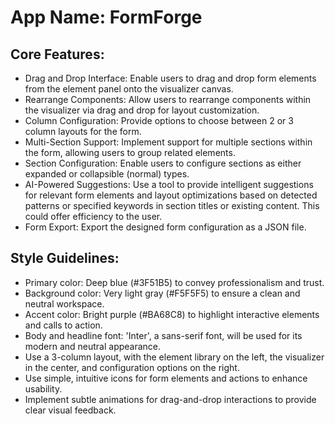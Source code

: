# **App Name**: FormForge

## Core Features:

- Drag and Drop Interface: Enable users to drag and drop form elements from the element panel onto the visualizer canvas.
- Rearrange Components: Allow users to rearrange components within the visualizer via drag and drop for layout customization.
- Column Configuration: Provide options to choose between 2 or 3 column layouts for the form.
- Multi-Section Support: Implement support for multiple sections within the form, allowing users to group related elements.
- Section Configuration: Enable users to configure sections as either expanded or collapsible (normal) types.
- AI-Powered Suggestions: Use a tool to provide intelligent suggestions for relevant form elements and layout optimizations based on detected patterns or specified keywords in section titles or existing content. This could offer efficiency to the user.
- Form Export: Export the designed form configuration as a JSON file.

## Style Guidelines:

- Primary color: Deep blue (#3F51B5) to convey professionalism and trust.
- Background color: Very light gray (#F5F5F5) to ensure a clean and neutral workspace.
- Accent color: Bright purple (#BA68C8) to highlight interactive elements and calls to action.
- Body and headline font: 'Inter', a sans-serif font, will be used for its modern and neutral appearance.
- Use a 3-column layout, with the element library on the left, the visualizer in the center, and configuration options on the right.
- Use simple, intuitive icons for form elements and actions to enhance usability.
- Implement subtle animations for drag-and-drop interactions to provide clear visual feedback.